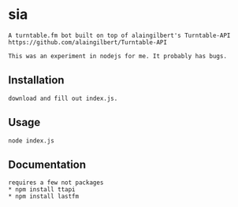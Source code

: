 # sia

	A turntable.fm bot built on top of alaingilbert's Turntable-API https://github.com/alaingilbert/Turntable-API

	This was an experiment in nodejs for me. It probably has bugs.

## Installation

    download and fill out index.js.

## Usage

	node index.js

## Documentation

	requires a few not packages
	* npm install ttapi
	* npm install lastfm
